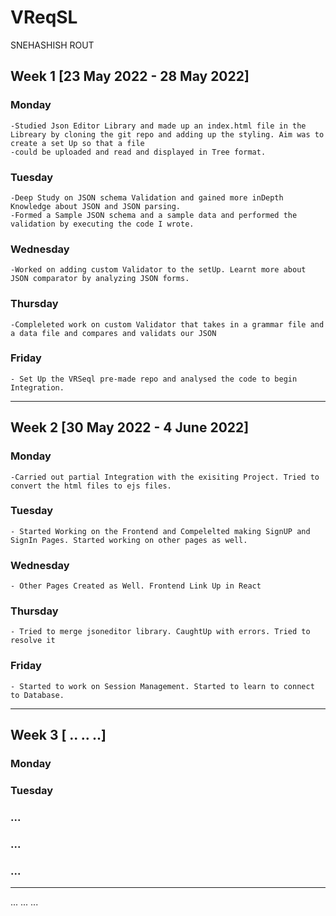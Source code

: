 # VReqSL
SNEHASHISH ROUT

## Week 1 [23 May 2022 - 28 May 2022]
### Monday
    -Studied Json Editor Library and made up an index.html file in the Libreary by cloning the git repo and adding up the styling. Aim was to create a set Up so that a file
    -could be uploaded and read and displayed in Tree format.
### Tuesday
    -Deep Study on JSON schema Validation and gained more inDepth Knowledge about JSON and JSON parsing. 
    -Formed a Sample JSON schema and a sample data and performed the validation by executing the code I wrote.        
### Wednesday
    -Worked on adding custom Validator to the setUp. Learnt more about JSON comparator by analyzing JSON forms.
### Thursday
    -Compleleted work on custom Validator that takes in a grammar file and a data file and compares and validats our JSON 
### Friday
    - Set Up the VRSeql pre-made repo and analysed the code to begin Integration.

----
## Week 2 [30 May 2022 - 4 June 2022]
### Monday
    -Carried out partial Integration with the exisiting Project. Tried to convert the html files to ejs files.
### Tuesday
    - Started Working on the Frontend and Compelelted making SignUP and SignIn Pages. Started working on other pages as well.
### Wednesday
    - Other Pages Created as Well. Frontend Link Up in React
### Thursday
    - Tried to merge jsoneditor library. CaughtUp with errors. Tried to resolve it
### Friday
    - Started to work on Session Management. Started to learn to connect to Database.

----
## Week 3 [ .. .. ..]
### Monday
### Tuesday
### ...
### ...
### ...

----
...
...
...
